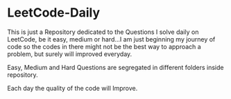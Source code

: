 # LeetCode-Daily

This is just a Repository dedicated to the Questions I solve daily on LeetCode, be it easy, medium or hard...I am just beginning my journey of code so the codes in there might not be the best way to approach a problem, but surely will improved everyday.

Easy, Medium and Hard Questions are segregated in different folders inside repository.

Each day the quality of the code will Improve.
